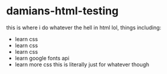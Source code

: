 # damians-html-testing
this is where i do whatever the hell in html lol, things including:  
- learn css
- learn css
- learn css
- learn google fonts api
- learn more css
this is literally just for whatever though
